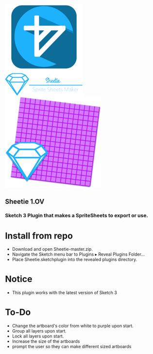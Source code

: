 <img height = "300" src = "https://github.com/JoeManto/Sheetie/blob/master/logo.jpg"/>
<br>
<img height = "300" src = "https://github.com/JoeManto/Sheetie/blob/master/logo_2.jpg"/>
<h2>Sheetie 1.OV</h2>
<h3>Sketch 3 Plugin that makes a SpriteSheets to export or use.</h3>

# Install from repo
- Download and open Sheetie-master.zip.
- Navigate the Sketch menu bar to Plugins ▸ Reveal Plugins Folder...
- Place Sheetie.sketchplugin into the revealed plugins directory.

# Notice
- This plugin works with the latest version of Sketch 3

# To-Do
- Change the artboard's color from white to purple upon start.
- Group all layers upon start.
- Lock all layers upon start.
- Increase the size of the artboards
- prompt the user so they can make different sized artboards  

